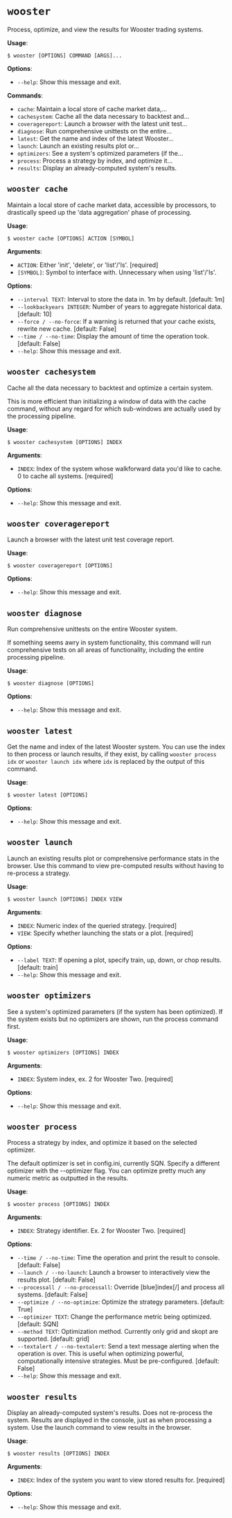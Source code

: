 # `wooster`

Process, optimize, and view the results for Wooster trading systems.

**Usage**:

```console
$ wooster [OPTIONS] COMMAND [ARGS]...
```

**Options**:

* `--help`: Show this message and exit.

**Commands**:

* `cache`: Maintain a local store of cache market data,...
* `cachesystem`: Cache all the data necessary to backtest and...
* `coveragereport`: Launch a browser with the latest unit test...
* `diagnose`: Run comprehensive unittests on the entire...
* `latest`: Get the name and index of the latest Wooster...
* `launch`: Launch an existing results plot or...
* `optimizers`: See a system's optimized parameters (if the...
* `process`: Process a strategy by index, and optimize it...
* `results`: Display an already-computed system's results.

## `wooster cache`

Maintain a local store of cache market data, accessible by processors, to 
drastically speed up the 'data aggregation' phase of processing.

**Usage**:

```console
$ wooster cache [OPTIONS] ACTION [SYMBOL]
```

**Arguments**:

* `ACTION`: Either 'init', 'delete', or 'list'/'ls'.   [required]
* `[SYMBOL]`: Symbol to interface with. Unnecessary when using 'list'/'ls'.

**Options**:

* `--interval TEXT`: Interval to store the data in. 1m by default.  [default: 1m]
* `--lookbackyears INTEGER`: Number of years to aggregate historical data.  [default: 10]
* `--force / --no-force`: If a warning is returned that your cache exists, rewrite new cache.  [default: False]
* `--time / --no-time`: Display the amount of time the operation took.  [default: False]
* `--help`: Show this message and exit.

## `wooster cachesystem`

Cache all the data necessary to backtest and optimize a certain system. 

This is more efficient than initializing a window of data with the cache command,
without any regard for which sub-windows are actually used by the processing pipeline.

**Usage**:

```console
$ wooster cachesystem [OPTIONS] INDEX
```

**Arguments**:

* `INDEX`: Index of the system whose walkforward data you'd like to cache. 0 to cache all systems.  [required]

**Options**:

* `--help`: Show this message and exit.

## `wooster coveragereport`

Launch a browser with the latest unit test coverage report.

**Usage**:

```console
$ wooster coveragereport [OPTIONS]
```

**Options**:

* `--help`: Show this message and exit.

## `wooster diagnose`

Run comprehensive unittests on the entire Wooster system. 

If something seems awry in system functionality, this command will run 
comprehensive tests on all areas of functionality, including the entire
processing pipeline.

**Usage**:

```console
$ wooster diagnose [OPTIONS]
```

**Options**:

* `--help`: Show this message and exit.

## `wooster latest`

Get the name and index of the latest Wooster system. You can use the index
to then process or launch results, if they exist, by calling 
`wooster process idx` or `wooster launch idx` where `idx` is replaced
by the output of this command.

**Usage**:

```console
$ wooster latest [OPTIONS]
```

**Options**:

* `--help`: Show this message and exit.

## `wooster launch`

Launch an existing results plot or comprehensive performance stats in the browser. 
Use this command to view pre-computed results without having to re-process 
a strategy.

**Usage**:

```console
$ wooster launch [OPTIONS] INDEX VIEW
```

**Arguments**:

* `INDEX`: Numeric index of the queried strategy.  [required]
* `VIEW`: Specify whether launching the stats or a plot.  [required]

**Options**:

* `--label TEXT`: If opening a plot, specify train, up, down, or chop results.  [default: train]
* `--help`: Show this message and exit.

## `wooster optimizers`

See a system's optimized parameters (if the system has been optimized). If 
the system exists but no optimizers are shown, run the process command first. 

**Usage**:

```console
$ wooster optimizers [OPTIONS] INDEX
```

**Arguments**:

* `INDEX`: System index, ex. 2 for Wooster Two.  [required]

**Options**:

* `--help`: Show this message and exit.

## `wooster process`

Process a strategy by index, and optimize it based on the selected optimizer.

The default optimizer is set in config.ini, currently SQN. Specify 
a different optimizer with the --optimizer flag. You can optimize
pretty much any numeric metric as outputted in the results.

**Usage**:

```console
$ wooster process [OPTIONS] INDEX
```

**Arguments**:

* `INDEX`: Strategy identifier. Ex. 2 for Wooster Two.  [required]

**Options**:

* `--time / --no-time`: Time the operation and print the result to console.  [default: False]
* `--launch / --no-launch`: Launch a browser to interactively view the results plot.  [default: False]
* `--processall / --no-processall`: Override [blue]index[/] and process all systems.  [default: False]
* `--optimize / --no-optimize`: Optimize the strategy parameters.  [default: True]
* `--optimizer TEXT`: Change the performance metric being optimized.  [default: SQN]
* `--method TEXT`: Optimization method. Currently only grid and skopt are supported.  [default: grid]
* `--textalert / --no-textalert`: Send a text message alerting when the operation is over. This is useful when optimizing powerful, computationally intensive strategies. Must be pre-configured.  [default: False]
* `--help`: Show this message and exit.

## `wooster results`

Display an already-computed system's results. Does not re-process the system.
Results are displayed in the console, just as when processing a system. Use the
launch command to view results in the browser.

**Usage**:

```console
$ wooster results [OPTIONS] INDEX
```

**Arguments**:

* `INDEX`: Index of the system you want to view stored results for.  [required]

**Options**:

* `--help`: Show this message and exit.
